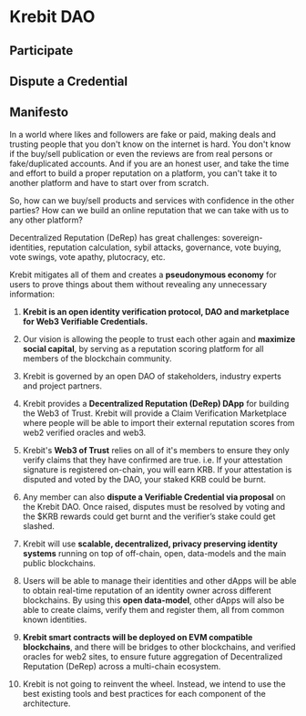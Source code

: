 # Krebit DAO

## Participate

## Dispute a Credential

## Manifesto

In a world where likes and followers are fake or paid, making deals and trusting people that you don't know on the internet is hard. You don't know if the buy/sell publication or even the reviews are from real persons or fake/duplicated accounts. And if you are an honest user, and take the time and effort to build a proper reputation on a platform, you can't take it to another platform and have to start over from scratch.

So, how can we buy/sell products and services with confidence in the other parties? How can we build an online reputation that we can take with us to any other platform?

Decentralized Reputation (DeRep) has great challenges: sovereign-identities, reputation calculation, sybil attacks, governance, vote buying, vote swings, vote apathy, plutocracy, etc.

Krebit mitigates all of them and creates a **pseudonymous economy** for users to prove things about them without revealing any unnecessary information:

1. **Krebit is an open identity verification protocol, DAO and marketplace for Web3 Verifiable Credentials.**

2. Our vision is allowing the people to trust each other again and **maximize social capital**, by serving as a reputation scoring platform for all members of the blockchain community.

3. Krebit is governed by an open DAO of stakeholders, industry experts and project partners.

4. Krebit provides a **Decentralized Reputation (DeRep) DApp** for building the Web3 of Trust. Krebit will provide a Claim Verification Marketplace where people will be able to import their external reputation scores from web2 verified oracles and web3.

5. Krebit's **Web3 of Trust** relies on all of it's members to ensure they only verify claims that they have confirmed are true. i.e. If your attestation signature is registered on-chain, you will earn KRB. If your attestation is disputed and voted by the DAO, your staked KRB could be burnt.

6. Any member can also **dispute a Verifiable Credential via proposal** on the Krebit DAO. Once raised, disputes must be resolved by voting and the $KRB rewards could get burnt and the verifier’s stake could get slashed.

7. Krebit will use **scalable, decentralized, privacy preserving identity systems** running on top of off-chain, open, data-models and the main public blockchains.

8. Users will be able to manage their identities and other dApps will be able to obtain real-time reputation of an identity owner across different blockchains. By using this **open data-model**, other dApps will also be able to create claims, verify them and register them, all from common known identities.

9. **Krebit smart contracts will be deployed on EVM compatible blockchains**, and there will be bridges to other blockchains, and verified oracles for web2 sites, to ensure future aggregation of Decentralized Reputation (DeRep) across a multi-chain ecosystem.

10. Krebit is not going to reinvent the wheel. Instead, we intend to use the best existing tools and best practices for each component of the architecture.
